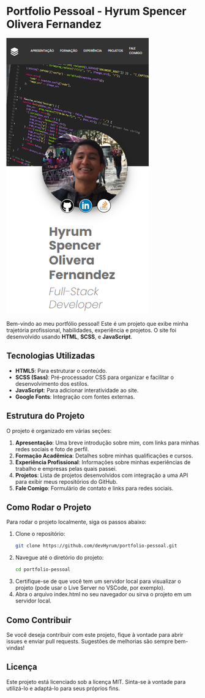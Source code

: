# Portfolio Pessoal - Hyrum Spencer Olivera Fernandez
![mobileDesign](./public/mobileDemo.png)

Bem-vindo ao meu portfólio pessoal! Este é um projeto que exibe minha trajetória profissional, habilidades, experiência e projetos. O site foi desenvolvido usando **HTML**, **SCSS**, e **JavaScript**.

## Tecnologias Utilizadas

- **HTML5**: Para estruturar o conteúdo.
- **SCSS (Sass)**: Pré-processador CSS para organizar e facilitar o desenvolvimento dos estilos.
- **JavaScript**: Para adicionar interatividade ao site.
- **Google Fonts**: Integração com fontes externas.

## Estrutura do Projeto

O projeto é organizado em várias seções:

1. **Apresentação**: Uma breve introdução sobre mim, com links para minhas redes sociais e foto de perfil.
2. **Formação Acadêmica**: Detalhes sobre minhas qualificações e cursos.
3. **Experiência Profissional**: Informações sobre minhas experiências de trabalho e empresas pelas quais passei.
4. **Projetos**: Lista de projetos desenvolvidos com integração a uma API para exibir meus repositórios do GitHub.
5. **Fale Comigo**: Formulário de contato e links para redes sociais.

## Como Rodar o Projeto

Para rodar o projeto localmente, siga os passos abaixo:

1. Clone o repositório:
   ```bash
   git clone https://github.com/devHyrum/portfolio-pessoal.git
   ```
2. Navegue até o diretório do projeto:
   ```bash
   cd portfolio-pessoal
   ```
3. Certifique-se de que você tem um servidor local para visualizar o projeto (pode usar o Live Server no VSCode, por exemplo).
4. Abra o arquivo index.html no seu navegador ou sirva o projeto em um servidor local.

## Como Contribuir
Se você deseja contribuir com este projeto, fique à vontade para abrir issues e enviar pull requests. Sugestões de melhorias são sempre bem-vindas!

## Licença
Este projeto está licenciado sob a licença MIT. Sinta-se à vontade para utilizá-lo e adaptá-lo para seus próprios fins.